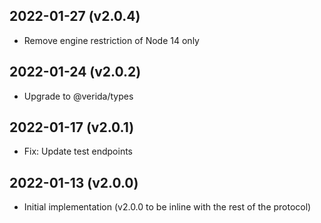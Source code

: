 2022-01-27 (v2.0.4)
-------------------

- Remove engine restriction of Node 14 only

2022-01-24 (v2.0.2)
-------------------

- Upgrade to @verida/types

2022-01-17 (v2.0.1)
-------------------

- Fix: Update test endpoints

2022-01-13 (v2.0.0)
-------------------

- Initial implementation (v2.0.0 to be inline with the rest of the protocol)